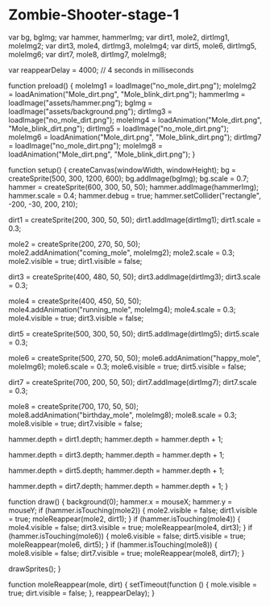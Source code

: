 # Zombie-Shooter-stage-1
var bg, bgImg;
var hammer, hammerImg;
var dirt1, mole2, dirtImg1, moleImg2;
var dirt3, mole4, dirtImg3, moleImg4;
var dirt5, mole6, dirtImg5, moleImg6;
var dirt7, mole8, dirtImg7, moleImg8;

var reappearDelay = 4000; // 4 seconds in milliseconds

function preload() {
  moleImg1 = loadImage("no_mole_dirt.png");
  moleImg2 = loadAnimation("Mole_dirt.png", "Mole_blink_dirt.png");
  hammerImg = loadImage("assets/hammer.png");
  bgImg = loadImage("assets/background.png");
  dirtImg3 = loadImage("no_mole_dirt.png");
  moleImg4 = loadAnimation("Mole_dirt.png", "Mole_blink_dirt.png");
  dirtImg5 = loadImage("no_mole_dirt.png");
  moleImg6 = loadAnimation("Mole_dirt.png", "Mole_blink_dirt.png");
  dirtImg7 = loadImage("no_mole_dirt.png");
  moleImg8 = loadAnimation("Mole_dirt.png", "Mole_blink_dirt.png");
}

function setup() {
  createCanvas(windowWidth, windowHeight);
  bg = createSprite(500, 300, 1200, 600);
  bg.addImage(bgImg);
  bg.scale = 0.7;
  hammer = createSprite(600, 300, 50, 50);
  hammer.addImage(hammerImg);
  hammer.scale = 0.4;
  hammer.debug = true;
  hammer.setCollider("rectangle", -200, -30, 200, 210);

  dirt1 = createSprite(200, 300, 50, 50);
  dirt1.addImage(dirtImg1);
  dirt1.scale = 0.3;

  mole2 = createSprite(200, 270, 50, 50);
  mole2.addAnimation("coming_mole", moleImg2);
  mole2.scale = 0.3;
  mole2.visible = true;
  dirt1.visible = false;

  dirt3 = createSprite(400, 480, 50, 50);
  dirt3.addImage(dirtImg3);
  dirt3.scale = 0.3;

  mole4 = createSprite(400, 450, 50, 50);
  mole4.addAnimation("running_mole", moleImg4);
  mole4.scale = 0.3;
  mole4.visible = true;
  dirt3.visible = false;

  dirt5 = createSprite(500, 300, 50, 50);
  dirt5.addImage(dirtImg5);
  dirt5.scale = 0.3;

  mole6 = createSprite(500, 270, 50, 50);
  mole6.addAnimation("happy_mole", moleImg6);
  mole6.scale = 0.3;
  mole6.visible = true;
  dirt5.visible = false;

  dirt7 = createSprite(700, 200, 50, 50);
  dirt7.addImage(dirtImg7);
  dirt7.scale = 0.3;

  mole8 = createSprite(700, 170, 50, 50);
  mole8.addAnimation("birthday_mole", moleImg8);
  mole8.scale = 0.3;
  mole8.visible = true;
  dirt7.visible = false;

  hammer.depth = dirt1.depth;
  hammer.depth = hammer.depth + 1;

  hammer.depth = dirt3.depth;
  hammer.depth = hammer.depth + 1;

  hammer.depth = dirt5.depth;
  hammer.depth = hammer.depth + 1;

  hammer.depth = dirt7.depth;
  hammer.depth = hammer.depth + 1;
}

function draw() {
  background(0);
  hammer.x = mouseX;
  hammer.y = mouseY;
  if (hammer.isTouching(mole2)) {
    mole2.visible = false;
    dirt1.visible = true;
    moleReappear(mole2, dirt1);
  }
  if (hammer.isTouching(mole4)) {
    mole4.visible = false;
    dirt3.visible = true;
    moleReappear(mole4, dirt3);
  }
  if (hammer.isTouching(mole6)) {
    mole6.visible = false;
    dirt5.visible = true;
    moleReappear(mole6, dirt5);
  }
  if (hammer.isTouching(mole8)) {
    mole8.visible = false;
    dirt7.visible = true;
    moleReappear(mole8, dirt7);
  }

  drawSprites();
}

function moleReappear(mole, dirt) {
  setTimeout(function () {
    mole.visible = true;
    dirt.visible = false;
  }, reappearDelay);
}
